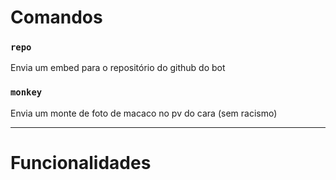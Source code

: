 # Comandos

### `repo` 

Envia um embed para o repositório do github do bot

### `monkey`

Envia um monte de foto de macaco no pv do cara (sem racismo)

---

# Funcionalidades

